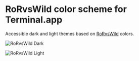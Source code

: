# RoRvsWild color scheme for Terminal.app

Accessible dark and light themes based on [RoRvsWild](https://www.rorvswild.com) colors.

![RoRvsWild Dark](https://basesecrete.com/rorvswild-theme/rorvswild-theme-terminal-app-dark2.png)

![RoRvsWild Light](https://basesecrete.com/rorvswild-theme/rorvswild-theme-terminal-app-light2.png)

